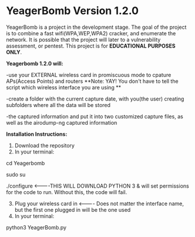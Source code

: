 # YeagerBomb Version 1.2.0

YeagerBomb is a project in the development stage. The goal of the project is to combine a fast wifi(WPA,WEP,WPA2) cracker, and
  enumerate the network. It is possible that the project will later to a vulnerability assessment, or pentest. This project
  is for **EDUCATIONAL PURPOSES ONLY**. 

**Yeagerbomb 1.2.0 will:**

-use your EXTERNAL wireless card in promiscuous mode to cpature APs(Access Points) and routers **Note: YAY! You don't have to tell the script which wireless interface you are using **

-create a folder with the current capture date, with you(the user) creating subfolders where all the data will be stored

-the captured information and put it into two customized capture files, as well as the airodump-ng captured information



**Installation Instructions:**
1) Download the repository
2) In your terminal:

cd Yeagerbomb

sudo su

./configure <----THIS WILL DOWNLOAD PYTHON 3 & will set permissions for the code to run. Without this, the code will fail.

3) Plug your wireless card in <---- Does not matter the interface name, but the first one plugged in will be the one used
4) In your terminal:

python3 YeagerBomb.py



